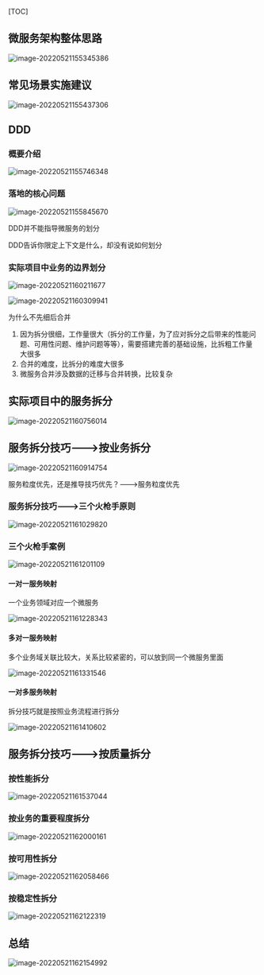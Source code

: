 [TOC]



## 微服务架构整体思路

![image-20220521155345386](static/images/image-20220521155345386.png)

## 常见场景实施建议

![image-20220521155437306](static/images/image-20220521155437306.png)

## DDD

### 概要介绍

![image-20220521155746348](static/images/image-20220521155746348.png)

### 落地的核心问题

![image-20220521155845670](static/images/image-20220521155845670.png)

DDD并不能指导微服务的划分

DDD告诉你限定上下文是什么，却没有说如何划分

### 实际项目中业务的边界划分

![image-20220521160211677](static/images/image-20220521160211677.png)

![image-20220521160309941](static/images/image-20220521160309941.png)

为什么不先细后合并

1. 因为拆分很细，工作量很大（拆分的工作量，为了应对拆分之后带来的性能问题、可用性问题、维护问题等等），需要搭建完善的基础设施，比拆粗工作量大很多
2. 合并的难度，比拆分的难度大很多
3. 微服务合并涉及数据的迁移与合并转换，比较复杂

## 实际项目中的服务拆分

![image-20220521160756014](static/images/image-20220521160756014.png)

## 服务拆分技巧--->按业务拆分

![image-20220521160914754](static/images/image-20220521160914754.png)

服务粒度优先，还是推导技巧优先？--->服务粒度优先

### 服务拆分技巧--->三个火枪手原则

![image-20220521161029820](static/images/image-20220521161029820.png)

### 三个火枪手案例

![image-20220521161201109](static/images/image-20220521161201109.png)

####  一对一服务映射

一个业务领域对应一个微服务

![image-20220521161228343](static/images/image-20220521161228343.png)

#### 多对一服务映射

多个业务域关联比较大，关系比较紧密的，可以放到同一个微服务里面

![image-20220521161331546](static/images/image-20220521161331546.png)

#### 一对多服务映射

拆分技巧就是按照业务流程进行拆分

![image-20220521161410602](static/images/image-20220521161410602.png)

## 服务拆分技巧--->按质量拆分

### 按性能拆分

![image-20220521161537044](static/images/image-20220521161537044.png)

### 按业务的重要程度拆分

![image-20220521162000161](static/images/image-20220521162000161.png)

### 按可用性拆分

![image-20220521162058466](static/images/image-20220521162058466.png)

### 按稳定性拆分

![image-20220521162122319](static/images/image-20220521162122319.png)

## 总结

![image-20220521162154992](static/images/image-20220521162154992.png)

